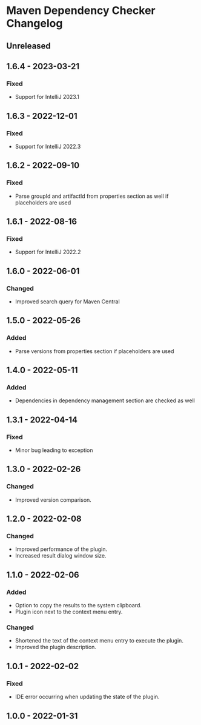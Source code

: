 <!-- Keep a Changelog guide -> https://keepachangelog.com -->

# Maven Dependency Checker Changelog

## Unreleased

## 1.6.4 - 2023-03-21

### Fixed
- Support for IntelliJ 2023.1

## 1.6.3 - 2022-12-01

### Fixed
- Support for IntelliJ 2022.3

## 1.6.2 - 2022-09-10

### Fixed
- Parse groupId and artifactId from properties section as well if placeholders are used

## 1.6.1 - 2022-08-16

### Fixed
- Support for IntelliJ 2022.2

## 1.6.0 - 2022-06-01

### Changed
- Improved search query for Maven Central

## 1.5.0 - 2022-05-26

### Added
- Parse versions from properties section if placeholders are used

## 1.4.0 - 2022-05-11

### Added
- Dependencies in dependency management section are checked as well

## 1.3.1 - 2022-04-14

### Fixed
- Minor bug leading to exception

## 1.3.0 - 2022-02-26

### Changed
- Improved version comparison.

## 1.2.0 - 2022-02-08

### Changed
- Improved performance of the plugin.
- Increased result dialog window size.

## 1.1.0 - 2022-02-06

### Added
- Option to copy the results to the system clipboard.
- Plugin icon next to the context menu entry.

### Changed
- Shortened the text of the context menu entry to execute the plugin.
- Improved the plugin description.

## 1.0.1 - 2022-02-02

### Fixed
- IDE error occurring when updating the state of the plugin.

## 1.0.0 - 2022-01-31
